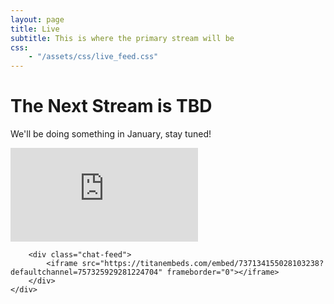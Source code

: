 ```yaml
---
layout: page
title: Live
subtitle: This is where the primary stream will be
css:
    - "/assets/css/live_feed.css"
---
```


# The Next Stream is TBD
We'll be doing something in January, stay tuned!

<div class="live-feed-container">
    <div class="feed-box">
        <div class="video-feed">
            <div class="video-box">
                <iframe src="https://www.youtube.com/embed/yrq-qA6E-5s" frameborder="0" allow="accelerometer; autoplay; clipboard-write; encrypted-media; gyroscope; picture-in-picture" allowfullscreen></iframe>
            </div>
        </div>

        <div class="chat-feed">
            <iframe src="https://titanembeds.com/embed/737134155028103238?defaultchannel=757325929281224704" frameborder="0"></iframe>
        </div>
    </div>
</div>
